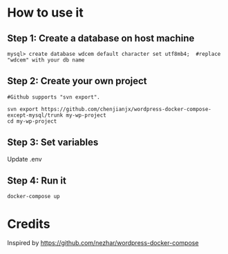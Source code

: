 # How to use it

## Step 1: Create a database on host machine

```
mysql> create database wdcem default character set utf8mb4;  #replace "wdcem" with your db name
```

## Step 2: Create your own project

```
#Github supports "svn export". 

svn export https://github.com/chenjianjx/wordpress-docker-compose-except-mysql/trunk my-wp-project
cd my-wp-project 
```


## Step 3: Set variables 
Update .env

## Step 4: Run it

```
docker-compose up
```

# Credits
Inspired by https://github.com/nezhar/wordpress-docker-compose
